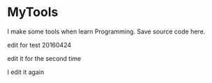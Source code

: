 # MyTools

I make some tools when learn Programming.
Save source code here.

edit for test 20160424

edit it for the second time

I edit it again
